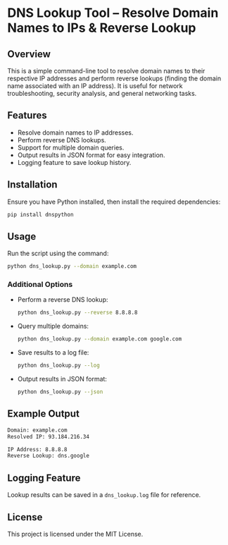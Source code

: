 # DNS Lookup Tool – Resolve Domain Names to IPs & Reverse Lookup

## Overview

This is a simple command-line tool to resolve domain names to their respective IP addresses and perform reverse lookups (finding the domain name associated with an IP address). It is useful for network troubleshooting, security analysis, and general networking tasks.

## Features

- Resolve domain names to IP addresses.
- Perform reverse DNS lookups.
- Support for multiple domain queries.
- Output results in JSON format for easy integration.
- Logging feature to save lookup history.

## Installation

Ensure you have Python installed, then install the required dependencies:

```bash
pip install dnspython
```

## Usage

Run the script using the command:

```bash
python dns_lookup.py --domain example.com
```

### Additional Options

- Perform a reverse DNS lookup:
  ```bash
  python dns_lookup.py --reverse 8.8.8.8
  ```
- Query multiple domains:
  ```bash
  python dns_lookup.py --domain example.com google.com
  ```
- Save results to a log file:
  ```bash
  python dns_lookup.py --log
  ```
- Output results in JSON format:
  ```bash
  python dns_lookup.py --json
  ```

## Example Output

```bash
Domain: example.com
Resolved IP: 93.184.216.34

IP Address: 8.8.8.8
Reverse Lookup: dns.google
```

## Logging Feature

Lookup results can be saved in a `dns_lookup.log` file for reference.

## License

This project is licensed under the MIT License.
